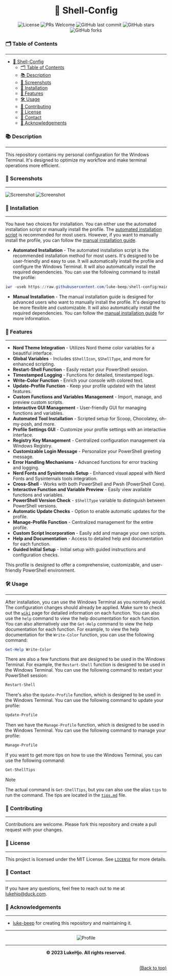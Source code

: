 <div align="center">

# 🐚 Shell-Config

![License](https://img.shields.io/badge/license-MIT-blue.svg)
![PRs Welcome](https://img.shields.io/badge/PRs-welcome-brightgreen.svg)
![GitHub last commit](https://img.shields.io/github/last-commit/luke-beep/shell-config)
![GitHub stars](https://img.shields.io/github/stars/luke-beep/shell-config)
![GitHub forks](https://img.shields.io/github/forks/luke-beep/shell-config)

</div>

### 🗂️ Table of Contents

---
<!-- no toc -->
- [🐚 Shell-Config](#-shell-config)
    - [🗂️ Table of Contents](#️-table-of-contents)
    - [📚 Description](#-description)
    - [📸 Screenshots](#-screenshots)
    - [🚀 Installation](#-installation)
    - [🌟 Features](#-features)
    - [🛠️ Usage](#️-usage)
    - [🤝 Contributing](#-contributing)
    - [📝 License](#-license)
    - [📮 Contact](#-contact)
    - [🌟 Acknowledgements](#-acknowledgements)

### 📚 Description

---

This repository contains my personal configuration for the Windows Terminal. It's designed to optimize my workflow and make terminal operations more efficient.

### 📸 Screenshots

---

![Screenshot](/assets/Product1.png)
![Screenshot](/assets/Product2.png)

### 🚀 Installation

---

You have two choices for installation. You can either use the automated installation script or manually install the profile. The [automated installation script](./scripts/install-configuration.ps1) is recommended for most users. However, if you want to manually install the profile, you can follow the [manual installation guide](./configs/installation.md).

- **Automated Installation** - The automated installation script is the recommended installation method for most users. It's designed to be user-friendly and easy to use. It will automatically install the profile and configure the Windows Terminal. It will also automatically install the required dependencies. You can use the following command to install the profile:

```powershell
iwr -useb https://raw.githubusercontent.com/luke-beep/shell-config/main/scripts/install-configuration.ps1 | iex
```

- **Manual Installation** - The manual installation guide is designed for advanced users who want to manually install the profile. It's designed to be more flexible and customizable. It will also automatically install the required dependencies. You can follow the [manual installation guide](./configs/installation.md) for more information.

### 🌟 Features

---

- **Nord Theme Integration** - Utilizes Nord theme color variables for a beautiful interface.
- **Global Variables** - Includes `$ShellIcon`, `$ShellType`, and more for enhanced scripting.
- **Restart-Shell Function** - Easily restart your PowerShell session.
- **Timestamped Logging** - Functions for detailed, timestamped logs.
- **Write-Color Function** - Enrich your console with colored text.
- **Update-Profile Function** - Keep your profile updated with the latest features.
- **Custom Functions and Variables Management** - Import, manage, and preview custom scripts.
- **Interactive GUI Management** - User-friendly GUI for managing functions and variables.
- **Automated Tool Installation** - Scripted setup for Scoop, Chocolatey, oh-my-posh, and more.
- **Profile Settings GUI** - Customize your profile settings with an interactive interface.
- **Registry Key Management** - Centralized configuration management via Windows Registry.
- **Customizable Login Message** - Personalize your PowerShell greeting message.
- **Error Handling Mechanisms** - Advanced functions for error tracking and logging.
- **Nerd Fonts and Sysinternals Setup** - Enhanced visual appeal with Nerd Fonts and Sysinternals tools integration.
- **Cross-Shell** - Works with both PowerShell and Pwsh (PowerShell Core).
- **Interactive Function and Variable Preview** - Easily view available functions and variables.
- **PowerShell Version Check** - `$ShellType` variable to distinguish between PowerShell versions.
- **Automatic Update Checks** - Option to enable automatic updates for the profile.
- **Manage-Profile Function** - Centralized management for the entire profile.
- **Custom Script Incorporation** - Easily add and manage your own scripts.
- **Help and Documentation** - Access to detailed help and documentation for each function.
- **Guided Initial Setup** - Initial setup with guided instructions and configuration checks.

This profile is designed to offer a comprehensive, customizable, and user-friendly PowerShell environment.

### 🛠️ Usage

---

After installation, you can use the Windows Terminal as you normally would. The configuration changes should already be applied. Make sure to check out the [`wiki`](https://github.com/luke-beep/shell-config/wiki/) page for detailed information on each function. You can also use the `help` command to view the help documentation for each function. You can also alternatively use the `Get-Help` command to view the help documentation for each function. For example, to view the help documentation for the `Write-Color` function, you can use the following command:

```powershell
Get-Help Write-Color
```

There are also a few functions that are designed to be used in the Windows Terminal. For example, the `Restart-Shell` function is designed to be used in the Windows Terminal. You can use the following command to restart your PowerShell session:

```powershell
Restart-Shell
```

There's also the `Update-Profile` function, which is designed to be used in the Windows Terminal. You can use the following command to update your profile:

```powershell
Update-Profile
```

Then we have the `Manage-Profile` function, which is designed to be used in the Windows Terminal. You can use the following command to manage your profile:

```powershell
Manage-Profile
```

If you want to get more tips on how to use the Windows Terminal, you can use the following command:

```powershell
Get-ShellTips
```

> [!NOTE]
> The actual command is `Get-ShellTips`, but you can also use the alias `tips` to run the command. The tips are located in the [`tips.md`](/configs/pwsh/tips.md) file.

### 🤝 Contributing

---

Contributions are welcome. Please fork this repository and create a pull request with your changes.

### 📝 License

---

This project is licensed under the MIT License. See [`LICENSE`](LICENSE) for more details.

### 📮 Contact

---

If you have any questions, feel free to reach out to me at [lukehjo@duck.com](mailto:lukehjo@duck.com).

### 🌟 Acknowledgements

---

- [luke-beep](https://github.com/luke-beep) for creating this repository and maintaining it.

---

<p align="center">
  <img src="assets/LukeHjo.png" alt="Profile" />
</p>

---

**<div align="center" id="footer">© 2023 LukeHjo. All rights reserved. <div>**
<br>

<div align="right"><a href="#">(Back to top)</a></div>
